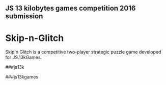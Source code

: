 ## JS 13 kilobytes games competition 2016 submission

# Skip-n-Glitch

Skip'n Glitch is a competitive two-player strategic puzzle game developed for JS.13kGames.

###js13k

###js13kgames
